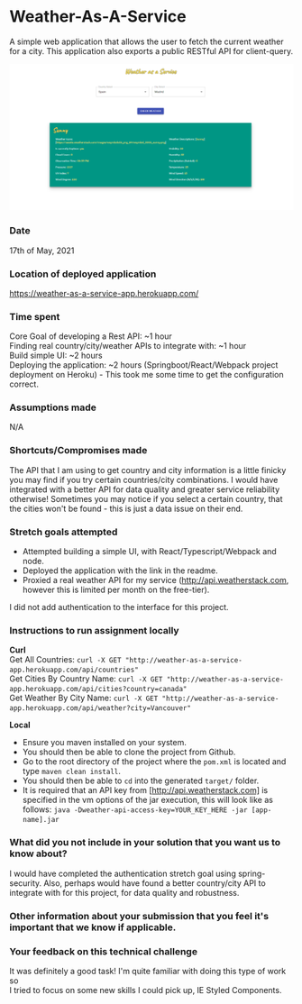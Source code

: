 # Weather-As-A-Service
A simple web application that allows the user to fetch the current weather for a city. This application also exports a public RESTful API for client-query.

![Application Image](./src/main/resources/assets/application-ui.PNG)

### Date
17th of May, 2021

### Location of deployed application
https://weather-as-a-service-app.herokuapp.com/

### Time spent
Core Goal of developing a Rest API: ~1 hour  
Finding real country/city/weather APIs to integrate with: ~1 hour  
Build simple UI: ~2 hours  
Deploying the application: ~2 hours (Springboot/React/Webpack project deployment on Heroku) - This took me some time 
to get the configuration correct.

### Assumptions made
N/A

### Shortcuts/Compromises made
The API that I am using to get country and city information is a little finicky you may find if you try certain 
countries/city combinations. I would have integrated with a better API for data quality and greater service reliability
otherwise! Sometimes you may notice if you select a certain country, that the cities won't be found - this is just a data issue
on their end.

### Stretch goals attempted
- Attempted building a simple UI, with React/Typescript/Webpack and node.
- Deployed the application with the link in the readme.
- Proxied a real weather API for my service (http://api.weatherstack.com, however this is limited per month on the free-tier).

I did not add authentication to the interface for this project.

### Instructions to run assignment locally

**Curl**  
Get All Countries: `curl -X GET "http://weather-as-a-service-app.herokuapp.com/api/countries"`  
Get Cities By Country Name: `curl -X GET "http://weather-as-a-service-app.herokuapp.com/api/cities?country=canada"`  
Get Weather By City Name: `curl -X GET "http://weather-as-a-service-app.herokuapp.com/api/weather?city=Vancouver"`  

**Local**  
- Ensure you maven installed on your system.
- You should then be able to clone the project from Github.
- Go to the root directory of the project where the `pom.xml` is located and type `maven clean install`.
- You should then be able to `cd` into the generated `target/` folder.
- It is required that an API key from [http://api.weatherstack.com] is specified in the vm options of the jar execution, this will look like as follows:
`java -Dweather-api-access-key=YOUR_KEY_HERE -jar [app-name].jar`

### What did you not include in your solution that you want us to know about?
I would have completed the authentication stretch goal using spring-security. Also, perhaps would have found a better 
country/city API to integrate with for this project, for data quality and robustness.

### Other information about your submission that you feel it's important that we know if applicable.
### Your feedback on this technical challenge
It was definitely a good task! I'm quite familiar with doing this type of work so  
I tried to focus on some new skills I could pick up, IE Styled Components. 
